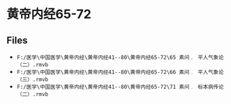 # 黄帝内经65-72

## Files

- `F:/医学\中国医学\黄帝内经\黄帝内经41--80\黄帝内经65-72\65 素问﹒ 平人气象论（二）.rmvb`
- `F:/医学\中国医学\黄帝内经\黄帝内经41--80\黄帝内经65-72\66 素问﹒ 平人气象论（三）.rmvb`
- `F:/医学\中国医学\黄帝内经\黄帝内经41--80\黄帝内经65-72\71 素问﹒ 标本病传论（二）.rmvb`
